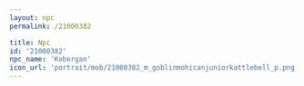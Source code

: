 ```yaml
---
layout: npc
permalink: /21000382

title: Npc
id: '21000382'
npc_name: 'Koborgan'
icon_url: 'portrait/mob/21000382_m_goblinmohicanjuniorkattlebell_p.png'
---
```

